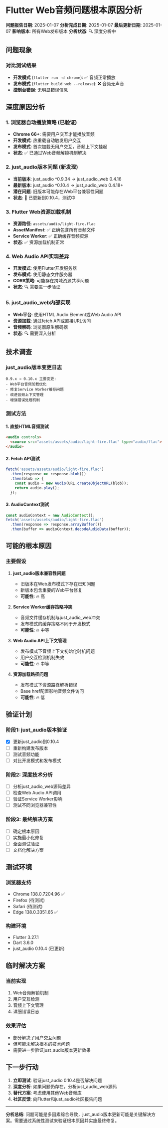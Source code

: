 # Flutter Web音频问题根本原因分析

**问题报告日期**: 2025-01-07
**分析完成日期**: 2025-01-07
**最后更新日期**: 2025-01-07
**影响版本**: 所有Web发布版本
**分析状态**: 🔍 深度分析中

## 问题现象

### 对比测试结果
- **开发模式** (`flutter run -d chrome`): ✅ 音频正常播放
- **发布模式** (`flutter build web --release`): ❌ 音频无声音
- **控制台错误**: 无明显错误信息

## 深度原因分析

### 1. 浏览器自动播放策略 (已验证)
- **Chrome 66+**: 需要用户交互才能播放音频
- **开发模式**: 热重载自动触发用户交互
- **发布模式**: 首次加载无用户交互，音频上下文挂起
- **状态**: ✅ 已通过Web音频解锁机制解决

### 2. just_audio版本问题 (新发现)
- **当前版本**: just_audio ^0.9.34 → just_audio_web 0.4.16
- **最新版本**: just_audio ^0.10.4 → just_audio_web 0.4.18+
- **潜在问题**: 旧版本可能存在Web平台兼容性问题
- **状态**: 🔄 已更新到0.10.4，测试中

### 3. Flutter Web资源加载机制
- **资源路径**: `assets/audio/light-fire.flac`
- **AssetManifest**: ✅ 正确包含所有音频文件
- **Service Worker**: ✅ 正确缓存音频资源
- **状态**: ✅ 资源加载机制正常

### 4. Web Audio API实现差异
- **开发模式**: 使用Flutter开发服务器
- **发布模式**: 使用静态文件服务器
- **CORS策略**: 可能存在跨域资源共享问题
- **状态**: 🔍 需要进一步验证

### 5. just_audio_web内部实现
- **Web平台**: 使用HTML Audio Element或Web Audio API
- **资源加载**: 通过fetch API或直接URL访问
- **音频解码**: 浏览器原生解码器
- **状态**: 🔍 需要深入分析

## 技术调查

### just_audio版本变更日志
```
0.9.x → 0.10.x 主要变更:
- Web平台音频加载优化
- 修复Service Worker缓存问题
- 改进音频上下文管理
- 增强错误处理机制
```

### 测试方法

#### 1. 直接HTML音频测试
```html
<audio controls>
  <source src="assets/assets/audio/light-fire.flac" type="audio/flac">
</audio>
```

#### 2. Fetch API测试
```javascript
fetch('assets/assets/audio/light-fire.flac')
  .then(response => response.blob())
  .then(blob => {
    const audio = new Audio(URL.createObjectURL(blob));
    return audio.play();
  });
```

#### 3. AudioContext测试
```javascript
const audioContext = new AudioContext();
fetch('assets/assets/audio/light-fire.flac')
  .then(response => response.arrayBuffer())
  .then(buffer => audioContext.decodeAudioData(buffer));
```

## 可能的根本原因

### 主要假设

1. **just_audio版本兼容性问题**
   - 旧版本在Web发布模式下存在已知问题
   - 新版本包含重要的Web平台修复
   - **可能性**: 🔥 高

2. **Service Worker缓存策略冲突**
   - 音频文件缓存机制与just_audio_web冲突
   - 发布模式的缓存策略不同于开发模式
   - **可能性**: 🔥 中等

3. **Web Audio API上下文管理**
   - 发布模式下音频上下文初始化时机问题
   - 用户交互检测机制失效
   - **可能性**: 🔥 中等

4. **资源加载路径问题**
   - 发布模式下资源路径解析错误
   - Base href配置影响音频文件访问
   - **可能性**: 🔥 低

## 验证计划

### 阶段1: just_audio版本验证
- [x] 更新just_audio到0.10.4
- [ ] 重新构建发布版本
- [ ] 测试音频功能
- [ ] 对比开发模式和发布模式

### 阶段2: 深度技术分析
- [ ] 分析just_audio_web源码差异
- [ ] 检查Web Audio API调用
- [ ] 验证Service Worker影响
- [ ] 测试不同浏览器兼容性

### 阶段3: 最终解决方案
- [ ] 确定根本原因
- [ ] 实施最小化修复
- [ ] 全面测试验证
- [ ] 文档化解决方案

## 测试环境

### 浏览器支持
- Chrome 138.0.7204.96 ✅
- Firefox (待测试)
- Safari (待测试)
- Edge 138.0.3351.65 ✅

### 构建环境
- Flutter 3.27.1
- Dart 3.6.0
- just_audio 0.10.4 (已更新)

## 临时解决方案

### 当前实现
1. Web音频解锁机制
2. 用户交互检测
3. 音频上下文管理
4. 详细错误日志

### 效果评估
- 部分解决了用户交互问题
- 但可能未解决根本的技术问题
- 需要进一步验证just_audio版本更新效果

## 下一步行动

1. **立即测试**: 验证just_audio 0.10.4是否解决问题
2. **深度分析**: 如果问题仍存在，分析just_audio_web源码
3. **替代方案**: 考虑使用其他Web音频库
4. **社区反馈**: 向Flutter和just_audio社区报告问题

---

**分析总结**: 问题可能是多因素综合导致，just_audio版本更新可能是关键解决方案。需要通过系统性测试来验证根本原因并实施最终修复。
